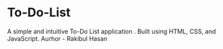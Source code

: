 # To-Do-List
A simple and intuitive To-Do List application . Built using HTML, CSS, and JavaScript.
Aurhor - Rakibul Hasan
